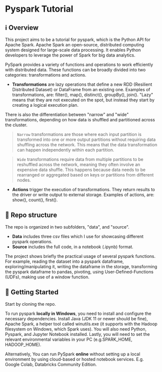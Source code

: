 # Pyspark Tutorial

## ℹ️ Overview
This project aims to be a tutorial for pyspark, which is the Python API for Apache Spark. Apache Spark an open-source, distributed computing system designed for large-scale data processing. It enables Python developers to leverage the power of Spark for big data analytics. 

PySpark provides a variety of functions and operations to work efficiently with distributed data. These functions can be broadly divided into two categories: transformations and actions. 

- **Transformations** are lazy operations that define a new RDD (Resilient Distributed Dataset) or DataFrame from an existing one. Examples of transformations, are: filter(), map(), distinct(), groupBy(), join(). "Lazy" means that they are not executed on the spot, but instead they start by creating a logical execution plan.

There is also the differentiation between "narrow" and "wide" transformations, depending on how data is shuffled and partitioned across the cluster.

> `Narrow` transformations are those where each input partition is transformed into one or more output partitions without requiring data shuffling across the network. This means that the data transformation can happen independently within each partition.

> `Wide` transformations require data from multiple partitions to be reshuffled across the network, meaning they often involve an expensive data shuffle. This happens because data needs to be rearranged or aggregated based on keys or partitions from different nodes.

- **Actions** trigger the execution of transformations. They return results to the driver or write output to external storage. Examples of actions, are: show(), count(), first().


## 📝 Repo structure

The repo is organized in two subfolders, "data", and "source". 
- **Data** includes three csv files which I use for showcasing different pyspark operations.
- **Source** includes the full code, in a notebook (.ipynb) format. 

The project shows briefly the practical usage of several pyspark functions.
For example, reading the dataset into a pyspark dataframe, exploring/manipulating it, writing the dataframe in the storage, transforming the pyspark dataframe to pandas, pivoting, using User-Defined-Functions (UDFs), making use of a window function.


## 🚀 Getting Started
Start by cloning the repo. 

To run pyspark **locally in Windows**, you need to install and configure the necessary dependencies. Install Java (JDK 11 or newer should be fine), Apache Spark, a helper tool called winutils.exe (it supports with the Hadoop filesystem on Windows, which Spark uses). You will also need Python, Pyspark, and Jupyter Notebook installed.
Lastly, you will need to set the relevant environmental variables in your PC (e.g.SPARK_HOME, HADOOP_HOME).

Alternatively, You can run PySpark **online** without setting up a local environment by using cloud-based or hosted notebook services. E.g. Google Colab, Databricks Community Edition.